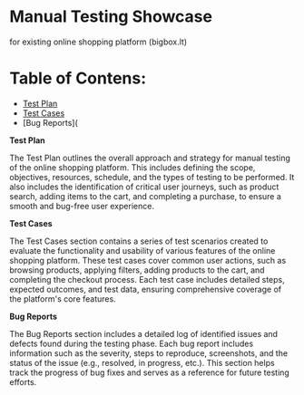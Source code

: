 # Manual Testing Showcase 
for existing online shopping platform (bigbox.lt)

# Table of Contens:
* [Test Plan](https://github.com/grettjott/Manual-Testing/blob/main/big-box/test-plan.md)
* [Test Cases](https://github.com/grettjott/Manual-Testing/blob/main/big-box/test-cases.md)
* [Bug Reports](

  

**Test Plan**

The Test Plan outlines the overall approach and strategy for manual testing of the online shopping platform. This includes defining the scope, objectives, resources, schedule, and the types of testing to be performed. It also includes the identification of critical user journeys, such as product search, adding items to the cart, and completing a purchase, to ensure a smooth and bug-free user experience.

**Test Cases**

The Test Cases section contains a series of test scenarios created to evaluate the functionality and usability of various features of the online shopping platform. These test cases cover common user actions, such as browsing products, applying filters, adding products to the cart, and completing the checkout process. Each test case includes detailed steps, expected outcomes, and test data, ensuring comprehensive coverage of the platform's core features.

**Bug Reports**

The Bug Reports section includes a detailed log of identified issues and defects found during the testing phase. Each bug report includes information such as the severity, steps to reproduce, screenshots, and the status of the issue (e.g., resolved, in progress, etc.). This section helps track the progress of bug fixes and serves as a reference for future testing efforts.
